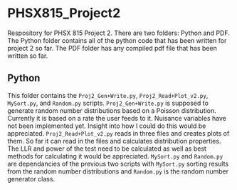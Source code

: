 # PHSX815_Project2
Respository for PHSX 815 Project 2. There are two folders: Python and PDF. The Python folder contains all of the python code that has been written for project 2 so far. The PDF folder has any compiled pdf file that has been written so far.

## Python
This folder contains the  `Proj2_Gen+Write.py`, `Proj2_Read+Plot_v2.py`, `MySort.py`, and `Random.py` scripts. `Proj2_Gen+Write.py` is supposed to generate random number distributions based on a Poisson distribution. Currently it is based on a rate the user feeds to it. Nuisance variables have not been implemented yet. Insight into how I could do this would be appreciated. `Proj2_Read+Plot_v2.py` reads in three files and creates plots of them. So far it can read in the files and calculates distribution properties. The LLR and power of the test need to be calculated as well as best methods for calculating it would be appreciated. `MySort.py` and `Random.py` are dependancies of the previous two scripts with `MySort.py` sorting results from the random number distributions and `Random.py` is the random number generator class.

